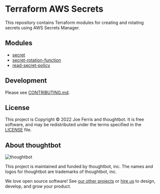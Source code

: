 # Terraform AWS Secrets

This repository contains Terraform modules for creating and rotating secrets
using AWS Secrets Manager.

## Modules

* [secret](./secret/README.md)
* [secret-rotation-function](./secret-rotation-function/README.md)
* [read-secret-policy](./read-secret-policy/README.md)

## Development

Please see [CONTRIBUTING.md](./CONTRIBUTING.md).

## License

This project is Copyright © 2022 Joe Ferris and thoughtbot. It is free
software, and may be redistributed under the terms specified in the [LICENSE]
file.

[LICENSE]: ./LICENSE

About thoughtbot
----------------

![thoughtbot](https://thoughtbot.com/brand_assets/93:44.svg)

This project is maintained and funded by thoughtbot, inc. The names and logos
for thoughtbot are trademarks of thoughtbot, inc.

We love open source software! See [our other projects][community] or [hire
us][hire] to design, develop, and grow your product.

[community]: https://thoughtbot.com/community?utm_source=github
[hire]: https://thoughtbot.com/hire-us?utm_source=github
